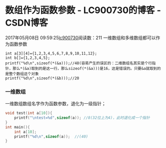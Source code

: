 # 数组作为函数参数 - LC900730的博客 - CSDN博客
2017年05月08日 09:59:25[lc900730](https://me.csdn.net/LC900730)阅读数：211
一维数组和多维数组都可以作为函数参数
```
int a[3][4]={1,2,3,4,5,6,7,8,9,10,11,12};
int b[]={1,2,3,4,5};
printf("%d\n",sizeof(*(&a)));//48(容易产生的误区的：二维数组名其实是个行指针，那么*(&a)取到的是这一行，那么sizeof(*(&a)))是16，这是错误的。只要&a就取到的是整个数组这个对象
printf("%d\n",sizeof(*(&b)));//20
```
### 一维数组
一维数组数组名字作为函数参数，退化为一级指针；
```cpp
void test(int a[10]){
    printf("\ntest=%d",sizeof(a)); //8(32位上为4)，此时退化成一个指针
}
int main(){
    int a[10];
    printf("%d\n",sizeof(a));  //(40)
}
```
